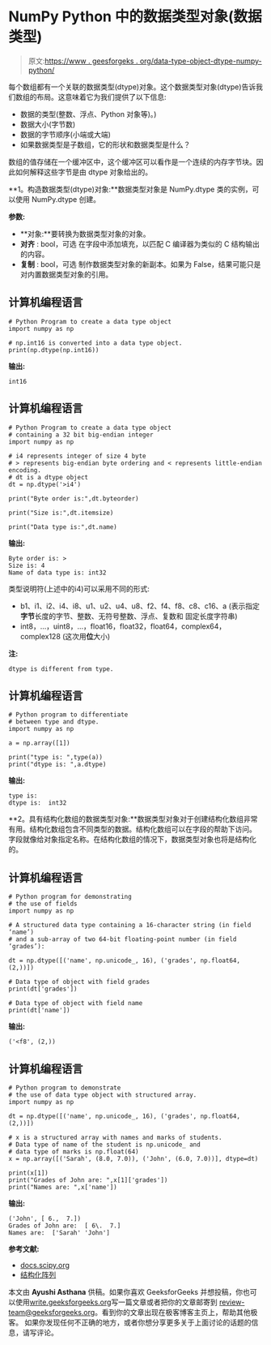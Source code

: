 # NumPy Python 中的数据类型对象(数据类型)

> 原文:[https://www . geesforgeks . org/data-type-object-dtype-numpy-python/](https://www.geeksforgeeks.org/data-type-object-dtype-numpy-python/)

每个数组都有一个关联的数据类型(dtype)对象。这个数据类型对象(dtype)告诉我们数组的布局。这意味着它为我们提供了以下信息:

*   数据的类型(整数、浮点、Python 对象等)。)
*   数据大小(字节数)
*   数据的字节顺序(小端或大端)
*   如果数据类型是子数组，它的形状和数据类型是什么？

数组的值存储在一个缓冲区中，这个缓冲区可以看作是一个连续的内存字节块。因此如何解释这些字节是由 dtype 对象给出的。

**1。构造数据类型(dtype)对象:**数据类型对象是 NumPy.dtype 类的实例，可以使用 NumPy.dtype 创建。

**参数:**

*   **对象:**要转换为数据类型对象的对象。
*   **对齐** : bool，可选
    在字段中添加填充，以匹配 C 编译器为类似的 C 结构输出的内容。
*   **复制** : bool，可选
    制作数据类型对象的新副本。如果为 False，结果可能只是对内置数据类型对象的引用。

## 计算机编程语言

```
# Python Program to create a data type object
import numpy as np

# np.int16 is converted into a data type object.
print(np.dtype(np.int16))
```

**输出:**

```
int16
```

## 计算机编程语言

```
# Python Program to create a data type object
# containing a 32 bit big-endian integer
import numpy as np

# i4 represents integer of size 4 byte
# > represents big-endian byte ordering and < represents little-endian encoding.
# dt is a dtype object
dt = np.dtype('>i4')

print("Byte order is:",dt.byteorder)

print("Size is:",dt.itemsize)

print("Data type is:",dt.name)
```

**输出:**

```
Byte order is: >
Size is: 4
Name of data type is: int32
```

类型说明符(上述中的i4)可以采用不同的形式:

*   b1、i1、i2、i4、i8、u1、u2、u4、u8、f2、f4、f8、c8、c16、a
    (表示指定**字节**长度的字节、整数、无符号整数、浮点、复数和
    固定长度字符串)
*   int8，…，uint8，…，float16，float32，float64，complex64，complex128
    (这次用**位**大小)

**注:**

```
dtype is different from type. 
```

## 计算机编程语言

```
# Python program to differentiate
# between type and dtype.
import numpy as np

a = np.array([1])

print("type is: ",type(a))
print("dtype is: ",a.dtype)
```

**输出:**

```
type is:    
dtype is:  int32
```

**2。具有结构化数组的数据类型对象:**数据类型对象对于创建结构化数组非常有用。结构化数组包含不同类型的数据。结构化数组可以在字段的帮助下访问。
字段就像给对象指定名称。在结构化数组的情况下，数据类型对象也将是结构化的。

## 计算机编程语言

```
# Python program for demonstrating
# the use of fields
import numpy as np

# A structured data type containing a 16-character string (in field ‘name’) 
# and a sub-array of two 64-bit floating-point number (in field ‘grades’):

dt = np.dtype([('name', np.unicode_, 16), ('grades', np.float64, (2,))])

# Data type of object with field grades
print(dt['grades'])

# Data type of object with field name 
print(dt['name'])
```

**输出:**

```
('<f8', (2,))
```

## 计算机编程语言

```
# Python program to demonstrate 
# the use of data type object with structured array.
import numpy as np

dt = np.dtype([('name', np.unicode_, 16), ('grades', np.float64, (2,))])

# x is a structured array with names and marks of students.
# Data type of name of the student is np.unicode_ and 
# data type of marks is np.float(64)
x = np.array([('Sarah', (8.0, 7.0)), ('John', (6.0, 7.0))], dtype=dt)

print(x[1])
print("Grades of John are: ",x[1]['grades'])
print("Names are: ",x['name'])
```

**输出:**

```
('John', [ 6.,  7.])
Grades of John are:  [ 6\.  7.]
Names are:  ['Sarah' 'John']
```

**参考文献:**

*   [docs.scipy.org](https://docs.scipy.org/doc/numpy/reference/arrays.dtypes.html)
*   [结构化阵列](https://docs.scipy.org/doc/numpy/user/basics.rec.html)

本文由 **Ayushi Asthana** 供稿。如果你喜欢 GeeksforGeeks 并想投稿，你也可以使用[write.geeksforgeeks.org](https://write.geeksforgeeks.org)写一篇文章或者把你的文章邮寄到 review-team@geeksforgeeks.org。看到你的文章出现在极客博客主页上，帮助其他极客。
如果你发现任何不正确的地方，或者你想分享更多关于上面讨论的话题的信息，请写评论。